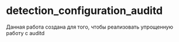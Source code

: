 # detection_configuration_auditd

Данная работа создана для того, чтобы реализовать упрощенную работу с auditd
